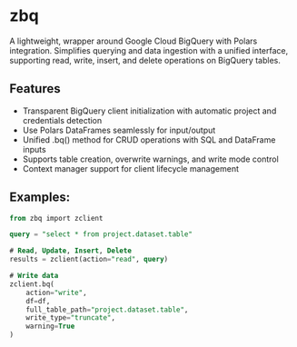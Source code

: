 # zbq

A lightweight, wrapper around Google Cloud BigQuery with Polars integration. Simplifies querying and data ingestion with a unified interface, supporting read, write, insert, and delete operations on BigQuery tables.

## Features
* Transparent BigQuery client initialization with automatic project and credentials detection
* Use Polars DataFrames seamlessly for input/output
* Unified .bq() method for CRUD operations with SQL and DataFrame inputs
* Supports table creation, overwrite warnings, and write mode control
* Context manager support for client lifecycle management

## Examples:
```SQL
from zbq import zclient

query = "select * from project.dataset.table"

# Read, Update, Insert, Delete
results = zclient(action="read", query)

# Write data
zclient.bq(
    action="write",
    df=df,
    full_table_path="project.dataset.table",
    write_type="truncate",
    warning=True
)
```

